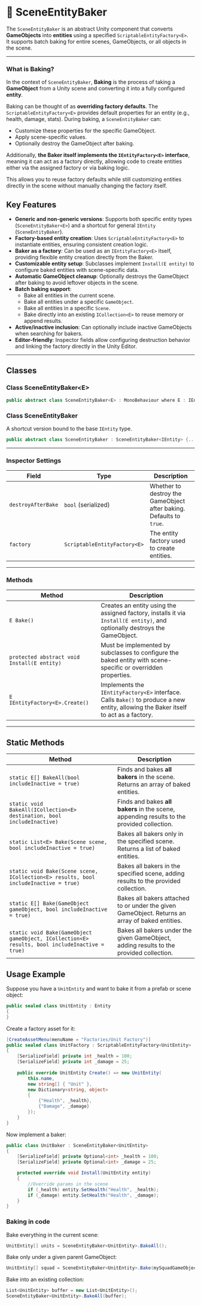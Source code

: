 # 🧩️ SceneEntityBaker

The `SceneEntityBaker` is an abstract Unity component that converts **GameObjects** into **entities** using a specified `ScriptableEntityFactory<E>`.  
It supports batch baking for entire scenes, GameObjects, or all objects in the scene.

---

### What is Baking?

In the context of `SceneEntityBaker`, **Baking** is the process of taking a **GameObject** from a Unity scene and converting it into a fully configured **entity**.

Baking can be thought of as **overriding factory defaults**. The `ScriptableEntityFactory<E>` provides default properties for an entity (e.g., health, damage, stats). During baking, a `SceneEntityBaker` can:

- Customize these properties for the specific GameObject.
- Apply scene-specific values.
- Optionally destroy the GameObject after baking.

Additionally, **the Baker itself implements the `IEntityFactory<E>` interface**, meaning it can act as a factory directly, allowing code to create entities either via the assigned factory or via baking logic.

This allows you to reuse factory defaults while still customizing entities directly in the scene without manually changing the factory itself.

## Key Features

- **Generic and non-generic versions**: Supports both specific entity types (`SceneEntityBaker<E>`) and a shortcut for general `IEntity` (`SceneEntityBaker`).
- **Factory-based entity creation**: Uses `ScriptableEntityFactory<E>` to instantiate entities, ensuring consistent creation logic.
- **Baker as a factory**: Can be used as an `IEntityFactory<E>` itself, providing flexible entity creation directly from the Baker.
- **Customizable entity setup**: Subclasses implement `Install(E entity)` to configure baked entities with scene-specific data.
- **Automatic GameObject cleanup**: Optionally destroys the GameObject after baking to avoid leftover objects in the scene.
- **Batch baking support**:
    - Bake all entities in the current scene.
    - Bake all entities under a specific `GameObject`.
    - Bake all entities in a specific `Scene`.
    - Bake directly into an existing `ICollection<E>` to reuse memory or append results.
- **Active/inactive inclusion**: Can optionally include inactive GameObjects when searching for bakers.
- **Editor-friendly**: Inspector fields allow configuring destruction behavior and linking the factory directly in the Unity Editor.

---

## Classes

### Class SceneEntityBaker&lt;E&gt;

```csharp
public abstract class SceneEntityBaker<E> : MonoBehaviour where E : IEntity {...}
```

### Class SceneEntityBaker
A shortcut version bound to the base `IEntity` type.

```csharp
public abstract class SceneEntityBaker : SceneEntityBaker<IEntity> {...}
```

---

### Inspector Settings

| Field              | Type                         | Description                                                         |
|--------------------|------------------------------|---------------------------------------------------------------------|
| `destroyAfterBake` | `bool` (serialized)          | Whether to destroy the GameObject after baking. Defaults to `true`. |
| `factory`          | `ScriptableEntityFactory<E>` | The entity factory used to create entities.                         |

---

### Methods

| Method                                      | Description                                                                                                                          |
|---------------------------------------------|--------------------------------------------------------------------------------------------------------------------------------------|
| `E Bake()`                                  | Creates an entity using the assigned factory, installs it via `Install(E entity)`, and optionally destroys the GameObject.           |
| `protected abstract void Install(E entity)` | Must be implemented by subclasses to configure the baked entity with scene-specific or overridden properties.                        |
| `E IEntityFactory<E>.Create()`              | Implements the `IEntityFactory<E>` interface. Calls `Bake()` to produce a new entity, allowing the Baker itself to act as a factory. |

---
## Static Methods

| Method                                                                                         | Description                                                                                     |
|------------------------------------------------------------------------------------------------|-------------------------------------------------------------------------------------------------|
| `static E[] BakeAll(bool includeInactive = true)`                                              | Finds and bakes **all bakers** in the scene. Returns an array of baked entities.                |
| `static void BakeAll(ICollection<E> destination, bool includeInactive)`                        | Finds and bakes **all bakers** in the scene, appending results to the provided collection.      |
| `static List<E> Bake(Scene scene, bool includeInactive = true)`                                | Bakes all bakers only in the specified scene. Returns a list of baked entities.                 |
| `static void Bake(Scene scene, ICollection<E> results, bool includeInactive = true)`           | Bakes all bakers in the specified scene, adding results to the provided collection.             |
| `static E[] Bake(GameObject gameObject, bool includeInactive = true)`                          | Bakes all bakers attached to or under the given GameObject. Returns an array of baked entities. |
| `static void Bake(GameObject gameObject, ICollection<E> results, bool includeInactive = true)` | Bakes all bakers under the given GameObject, adding results to the provided collection.         |

## Usage Example

Suppose you have a `UnitEntity` and want to bake it from a prefab or scene object:

```csharp
public sealed class UnitEntity : Entity
{
}
```

Create a factory asset for it:
```csharp
[CreateAssetMenu(menuName = "Factories/Unit Factory")]
public sealed class UnitFactory : ScriptableEntityFactory<UnitEntity>
{
    [SerializeField] private int _health = 100;
    [SerializeField] private int _damage = 25;
    
    public override UnitEntity Create() => new UnitEntity(
        this.name,
        new string[] { "Unit" }, 
        new Dictionary<string, object>
        {
            {"Health", _health},
            {"Damage", _damage}
        });
    } 
}
```

Now implement a baker:
```csharp
public class UnitBaker : SceneEntityBaker<UnitEntity>
{
    [SerializeField] private Optional<int> _health = 100;
    [SerializeField] private Optional<int> _damage = 25;

    protected override void Install(UnitEntity entity)
    {
        //Override params in the scene
        if (_health) entity.SetHealth("Health", _health);
        if (_damage) entity.SetHealth("Health", _damage);
    }
}
```

### Baking in code

Bake everything in the current scene:
```csharp
UnitEntity[] units = SceneEntityBaker<UnitEntity>.BakeAll();
```

Bake only under a given parent GameObject:
```csharp
UnitEntity[] squad = SceneEntityBaker<UnitEntity>.Bake(mySquadGameObject);
```

Bake into an existing collection:
```csharp
List<UnitEntity> buffer = new List<UnitEntity>();
SceneEntityBaker<UnitEntity>.BakeAll(buffer);
```